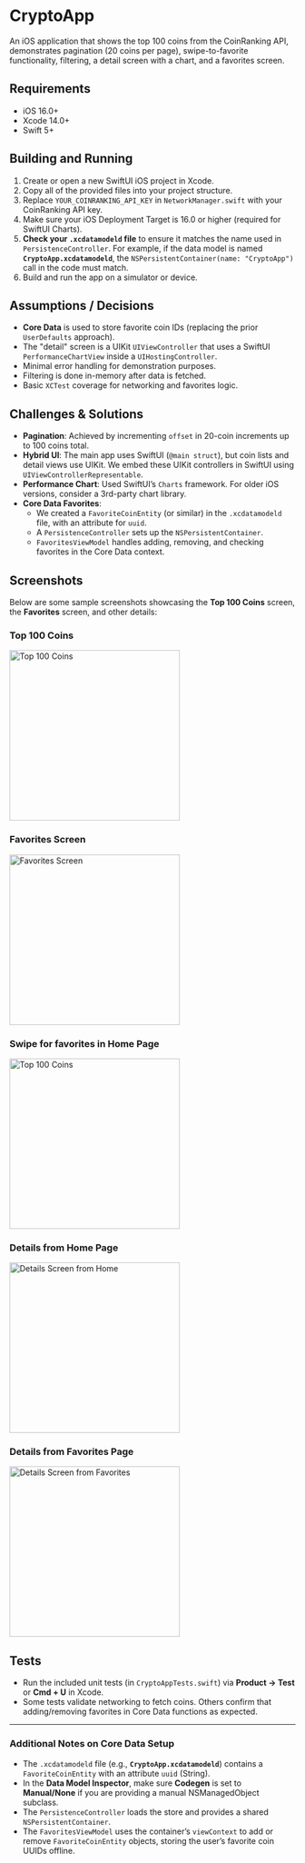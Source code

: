 # CryptoApp

An iOS application that shows the top 100 coins from the CoinRanking API, demonstrates pagination (20 coins per page), swipe-to-favorite functionality, filtering, a detail screen with a chart, and a favorites screen.

## Requirements

- iOS 16.0+
- Xcode 14.0+
- Swift 5+

## Building and Running

1. Create or open a new SwiftUI iOS project in Xcode.
2. Copy all of the provided files into your project structure.
3. Replace `YOUR_COINRANKING_API_KEY` in `NetworkManager.swift` with your CoinRanking API key.
4. Make sure your iOS Deployment Target is 16.0 or higher (required for SwiftUI Charts).
5. **Check your `.xcdatamodeld` file** to ensure it matches the name used in `PersistenceController`. For example, if the data model is named **`CryptoApp.xcdatamodeld`**, the `NSPersistentContainer(name: "CryptoApp")` call in the code must match.
6. Build and run the app on a simulator or device.

## Assumptions / Decisions

- **Core Data** is used to store favorite coin IDs (replacing the prior `UserDefaults` approach).
- The "detail" screen is a UIKit `UIViewController` that uses a SwiftUI `PerformanceChartView` inside a `UIHostingController`.
- Minimal error handling for demonstration purposes.
- Filtering is done in-memory after data is fetched.
- Basic `XCTest` coverage for networking and favorites logic.

## Challenges & Solutions

- **Pagination**: Achieved by incrementing `offset` in 20-coin increments up to 100 coins total.
- **Hybrid UI**: The main app uses SwiftUI (`@main struct`), but coin lists and detail views use UIKit. We embed these UIKit controllers in SwiftUI using `UIViewControllerRepresentable`.
- **Performance Chart**: Used SwiftUI’s `Charts` framework. For older iOS versions, consider a 3rd-party chart library.
- **Core Data Favorites**:  
  - We created a `FavoriteCoinEntity` (or similar) in the `.xcdatamodeld` file, with an attribute for `uuid`.  
  - A `PersistenceController` sets up the `NSPersistentContainer`.  
  - `FavoritesViewModel` handles adding, removing, and checking favorites in the Core Data context.

## Screenshots

Below are some sample screenshots showcasing the **Top 100 Coins** screen, the **Favorites** screen, and other details:

### Top 100 Coins

<img src="docs/images/highest.png" alt="Top 100 Coins" width="300"/>

### Favorites Screen

<img src="docs/images/favorites.png" alt="Favorites Screen" width="300"/>

### Swipe for favorites in Home Page

<img src="docs/images/swipe_favorite.png" alt="Top 100 Coins" width="300"/>

### Details from Home Page

<img src="docs/images/details_home.png" alt="Details Screen from Home" width="300"/>

### Details from Favorites Page

<img src="docs/images/details_favorite.png" alt="Details Screen from Favorites" width="300"/>

## Tests

- Run the included unit tests (in `CryptoAppTests.swift`) via **Product → Test** or **Cmd + U** in Xcode.
- Some tests validate networking to fetch coins. Others confirm that adding/removing favorites in Core Data functions as expected.

---

### Additional Notes on Core Data Setup

- The `.xcdatamodeld` file (e.g., **`CryptoApp.xcdatamodeld`**) contains a `FavoriteCoinEntity` with an attribute `uuid` (String).
- In the **Data Model Inspector**, make sure **Codegen** is set to **Manual/None** if you are providing a manual NSManagedObject subclass.
- The `PersistenceController` loads the store and provides a shared `NSPersistentContainer`.
- The `FavoritesViewModel` uses the container’s `viewContext` to add or remove `FavoriteCoinEntity` objects, storing the user’s favorite coin UUIDs offline.

